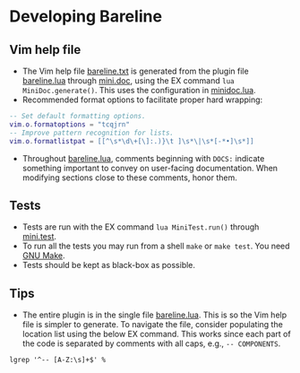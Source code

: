 # Developing Bareline

## Vim help file

- The Vim help file [bareline.txt](./doc/bareline.txt) is generated from the plugin file
  [bareline.lua](./lua/bareline.lua) through
  [mini.doc](https://github.com/echasnovski/mini.nvim/blob/main/readmes/mini-doc.md), using the EX
  command `lua MiniDoc.generate()`. This uses the configuration in
  [minidoc.lua](./scripts/minidoc.lua).
- Recommended format options to facilitate proper hard wrapping:
```lua
-- Set default formatting options.
vim.o.formatoptions = "tcqjrn"
-- Improve pattern recognition for lists.
vim.o.formatlistpat = [[^\s*\d\+[\]:.)}\t ]\s*\|\s*[-*•]\s*]]
```
- Throughout [bareline.lua](./lua/bareline.lua), comments beginning with `DOCS:` indicate something
  important to convey on user-facing documentation. When modifying sections close to these comments,
  honor them.

## Tests

- Tests are run with the EX command `lua MiniTest.run()` through
  [mini.test](https://github.com/echasnovski/mini.test).
- To run all the tests you may run from a shell `make` or `make test`. You need [GNU
  Make](https://www.gnu.org/software/make/).
- Tests should be kept as black-box as possible.

## Tips

- The entire plugin is in the single file [bareline.lua](./lua/bareline.lua). This is so the Vim
  help file is simpler to generate. To navigate the file, consider populating the location list
  using the below EX command. This works since each part of the code is separated by comments with
  all caps, e.g., `-- COMPONENTS`.

```
lgrep '^-- [A-Z:\s]+$' %
```
